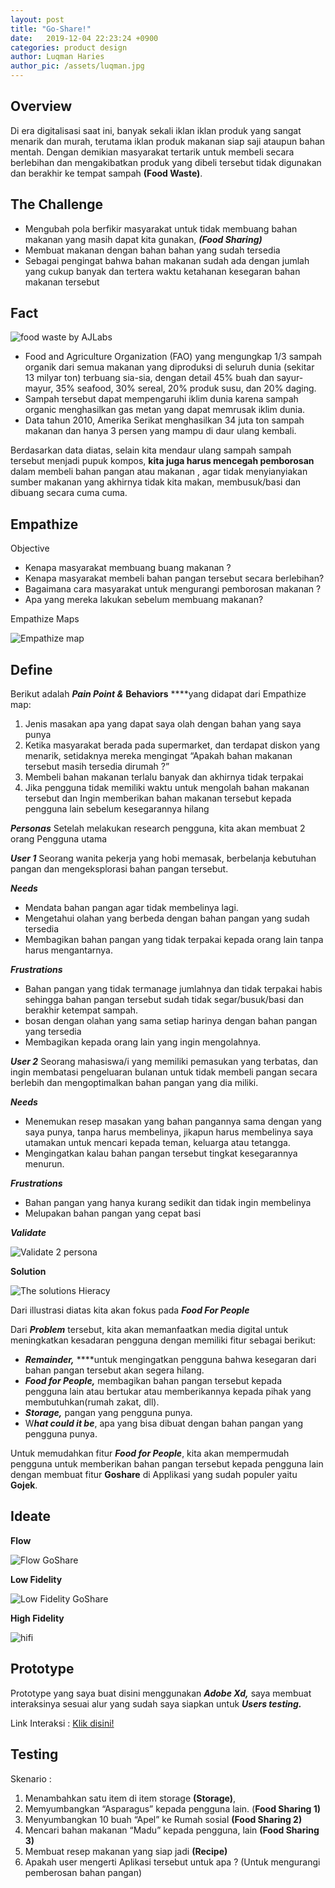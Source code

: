 ```yaml
---
layout: post
title: "Go-Share!"
date:   2019-12-04 22:23:24 +0900
categories: product design 
author: Luqman Haries
author_pic: /assets/luqman.jpg 
---
```

## Overview

Di era digitalisasi saat ini, banyak sekali iklan iklan produk yang sangat menarik dan murah, terutama iklan produk makanan siap saji ataupun bahan mentah. Dengan demikian masyarakat tertarik untuk membeli secara berlebihan dan mengakibatkan produk yang dibeli tersebut tidak digunakan dan berakhir ke tempat sampah **(Food Waste)**.

## The Challenge
- Mengubah pola berfikir masyarakat untuk tidak membuang bahan makanan yang masih dapat kita gunakan, ***(Food Sharing)***
- Membuat makanan dengan bahan bahan yang sudah tersedia
- Sebagai pengingat bahwa bahan makanan sudah ada dengan jumlah yang cukup banyak dan tertera waktu ketahanan kesegaran bahan makanan tersebut
## Fact
![food waste by AJLabs](https://www.aljazeera.com/mritems/Images/2019/10/16/f95bb1322bbc45cc844bbe173b07374a_18.jpg)

- Food and Agriculture Organization (FAO) yang mengungkap 1/3 sampah organik dari semua makanan yang diproduksi di seluruh dunia (sekitar 13 milyar ton) terbuang sia-sia, dengan detail 45% buah dan sayur-mayur, 35% seafood, 30% sereal, 20% produk susu, dan 20% daging.
- Sampah tersebut dapat mempengaruhi iklim dunia karena sampah organic menghasilkan gas metan yang dapat memrusak iklim dunia.
- Data tahun 2010, Amerika Serikat menghasilkan 34 juta ton sampah makanan dan hanya 3 persen yang mampu di daur ulang kembali.

Berdasarkan data diatas, selain kita mendaur ulang sampah sampah tersebut menjadi pupuk kompos, **kita juga harus mencegah pemborosan** dalam membeli bahan pangan atau makanan , agar tidak menyianyiakan sumber makanan yang akhirnya tidak kita makan, membusuk/basi dan dibuang secara cuma cuma.

## Empathize

Objective

- Kenapa masyarakat membuang buang makanan ?
- Kenapa masyarakat membeli bahan pangan tersebut secara berlebihan?
- Bagaimana cara masyarakat untuk mengurangi pemborosan makanan ?
- Apa yang mereka lakukan sebelum membuang makanan?

 
Empathize Maps 

![Empathize map](https://paper-attachments.dropbox.com/s_47CA27E28E38148F8A39796F7080A0373A2A0C1086B45642A3F962E17C1DF14A_1575477540333_emp.jpg)

## Define

Berikut adalah ***Pain Point  &*** **Behaviors** ****yang didapat dari Empathize map:

1. Jenis masakan apa yang dapat saya olah dengan bahan yang saya punya
2. Ketika masyarakat berada pada supermarket, dan terdapat diskon yang menarik, setidaknya mereka mengingat “Apakah bahan makanan tersebut masih tersedia dirumah ?”
3. Membeli bahan makanan terlalu banyak dan akhirnya tidak terpakai
4. Jika pengguna tidak memiliki waktu untuk mengolah bahan makanan tersebut dan Ingin memberikan bahan makanan tersebut kepada pengguna lain sebelum kesegarannya hilang

***Personas***
Setelah melakukan research pengguna, kita akan membuat 2 orang Pengguna utama

***User 1***
Seorang wanita pekerja yang hobi memasak, berbelanja kebutuhan pangan dan mengeksplorasi bahan pangan tersebut. 

***Needs***

- Mendata bahan pangan agar tidak membelinya lagi.
- Mengetahui olahan yang berbeda dengan bahan pangan yang sudah tersedia
- Membagikan bahan pangan yang tidak terpakai kepada orang lain tanpa harus mengantarnya.

***Frustrations***

- Bahan pangan yang tidak termanage jumlahnya dan tidak terpakai habis sehingga bahan pangan tersebut sudah tidak segar/busuk/basi dan berakhir ketempat sampah.
- bosan dengan olahan yang sama setiap harinya dengan bahan pangan yang tersedia
- Membagikan kepada orang lain yang ingin mengolahnya.

***User 2*** 
Seorang mahasiswa/i yang memiliki pemasukan yang terbatas, dan ingin membatasi pengeluaran bulanan untuk tidak membeli pangan secara berlebih dan mengoptimalkan bahan pangan yang dia miliki.

***Needs***

- Menemukan resep masakan yang bahan pangannya sama dengan yang saya punya, tanpa harus membelinya, jikapun harus membelinya saya utamakan untuk mencari kepada teman, keluarga atau tetangga.
- Mengingatkan kalau bahan pangan tersebut tingkat kesegarannya menurun.

***Frustrations*** 

- Bahan pangan yang hanya kurang sedikit dan tidak ingin membelinya
- Melupakan bahan pangan yang cepat basi

***Validate***

![Validate 2 persona](https://paper-attachments.dropbox.com/s_47CA27E28E38148F8A39796F7080A0373A2A0C1086B45642A3F962E17C1DF14A_1575477553923_vali.jpg)


**Solution**

![The solutions Hieracy](http://static1.squarespace.com/static/54b30bbae4b0fc4c2291385e/t/57da0897e4fcb58ff2e6a262/1473906844823/?format=1500w)


Dari illustrasi diatas kita akan fokus pada ***Food For People***

Dari ***Problem*** tersebut, kita akan memanfaatkan media digital untuk meningkatkan kesadaran pengguna dengan memiliki fitur sebagai berikut:

- ***Remainder,*** ****untuk mengingatkan pengguna bahwa kesegaran dari bahan pangan tersebut akan segera hilang.
- ***Food for People,*** membagikan bahan pangan tersebut kepada pengguna lain atau bertukar atau memberikannya kepada pihak yang membutuhkan(rumah zakat, dll).
- ***Storage,*** pangan yang pengguna punya.
- W***hat could it be***, apa yang bisa dibuat dengan bahan pangan yang pengguna punya.

Untuk memudahkan fitur ***Food for People***, kita akan mempermudah pengguna untuk memberikan bahan pangan tersebut kepada pengguna lain dengan membuat fitur **Goshare** di Applikasi yang sudah populer yaitu **Gojek**.

## Ideate

**Flow**

![Flow GoShare](https://paper-attachments.dropbox.com/s_47CA27E28E38148F8A39796F7080A0373A2A0C1086B45642A3F962E17C1DF14A_1575477564383_Flow.jpg)


**Low Fidelity**

![Low Fidelity GoShare](https://paper-attachments.dropbox.com/s_47CA27E28E38148F8A39796F7080A0373A2A0C1086B45642A3F962E17C1DF14A_1575477574826_lofi.jpg)


**High Fidelity**

![hifi](https://paper-attachments.dropbox.com/s_47CA27E28E38148F8A39796F7080A0373A2A0C1086B45642A3F962E17C1DF14A_1575477662668_hifi.JPG)

## Prototype

Prototype yang saya buat disini menggunakan ***Adobe Xd,*** saya membuat interaksinya sesuai alur  yang sudah saya siapkan untuk ***Users testing.***

Link Interaksi : [Klik disini!](https://xd.adobe.com/view/e333fd1a-16b3-44e6-7b7d-e0a3fc412304-9502/?fullscreen)
 

## Testing

Skenario :

1. Menambahkan satu item di item storage **(Storage)**,
2. Memyumbangkan “Asparagus” kepada pengguna lain. (**Food Sharing 1)**
3. Menyumbangkan 10 buah “Apel” ke Rumah sosial **(Food Sharing 2)**
4. Mencari bahan makanan “Madu” kepada pengguna, lain **(Food Sharing 3)**
5. Membuat resep makanan yang siap jadi **(Recipe)**
6. Apakah user mengerti Aplikasi tersebut untuk apa ? (Untuk mengurangi pemberosan bahan pangan)
